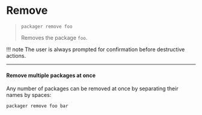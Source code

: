 # Remove

> ```shell
> packager remove foo
> ```
> Removes the package `foo`.

!!! note
    The user is always prompted for confirmation before destructive actions.

***

#### Remove multiple packages at once

Any number of packages can be removed at once by separating their names by spaces:

```shell
packager remove foo bar
```
